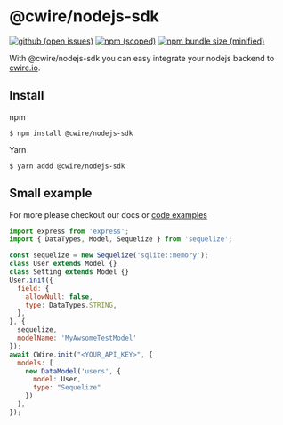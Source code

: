 # @cwire/nodejs-sdk

[![github (open issues)](https://img.shields.io/github/issues/cwire-io/nodejs-sdk)](https://github.com/cwire-io/nodejs-sdk)
[![npm (scoped)](https://img.shields.io/npm/v/@cwire/nodejs-sdk.svg)](https://www.npmjs.com/package/@cwire/nodejs-sdk)
[![npm bundle size (minified)](https://img.shields.io/github/stars/cwire-io/nodejs-sdk)](https://www.npmjs.com/package/@cwire/nodejs-sdk)

With @cwire/nodejs-sdk you can easy integrate your nodejs backend
to [cwire.io](https://cwire.io).
 
## Install

npm
```
$ npm install @cwire/nodejs-sdk
```
Yarn
```
$ yarn addd @cwire/nodejs-sdk
```

## Small example
For more please checkout our docs or [code examples](https://github.com/cwire-io/nodejs-sdk/tree/master/examples)
```js
import express from 'express';
import { DataTypes, Model, Sequelize } from 'sequelize';

const sequelize = new Sequelize('sqlite::memory');
class User extends Model {}
class Setting extends Model {}
User.init({
  field: {
    allowNull: false,
    type: DataTypes.STRING,
  },
}, {
  sequelize,
  modelName: 'MyAwsomeTestModel'
});
await CWire.init("<YOUR_API_KEY>", {
  models: [
    new DataModel('users', {
      model: User,
      type: "Sequelize"
    })
  ],
});
```

